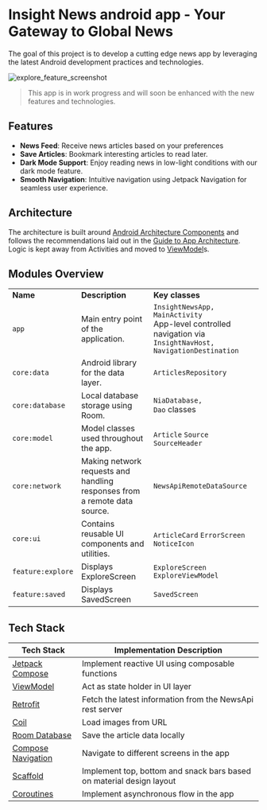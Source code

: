 Insight News android app - Your Gateway to Global News
=====================================
The goal of this project is to develop a cutting edge news app by leveraging the latest Android development practices and technologies.

![explore_feature_screenshot](https://github.com/artNehai/InsightNews/assets/61160804/1b6ac3bd-4fef-4d07-8ec9-3173734ad238)

> This app is in work progress and will soon be enhanced with the new features and technologies.

## Features
<ul>
  <li><strong>News Feed</strong>: Receive news articles based on your preferences</li>
  <li><strong>Save Articles</strong>: Bookmark interesting articles to read later.</li>
  <li><strong>Dark Mode Support</strong>: Enjoy reading news in low-light conditions with our dark mode feature.</li>
  <li><strong>Smooth Navigation</strong>: Intuitive navigation using Jetpack Navigation for seamless user experience.</li>
</ul>

## Architecture
The architecture is built around
[Android Architecture Components](https://developer.android.com/topic/libraries/architecture/)
and follows the recommendations laid out in the
[Guide to App Architecture](https://developer.android.com/jetpack/docs/guide). Logic is kept away
from Activities and moved to
[ViewModel](https://developer.android.com/topic/libraries/architecture/viewmodel)s.

## Modules Overview
<table>
  <tr>
   <td><strong>Name</strong>
   </td>
   <td><strong>Description</strong>
   </td>
   <td><strong>Key classes</strong>
   </td>
  </tr>
  <tr>
   <td><code>app</code></td>
   <td>Main entry point of the application.</td>
   <td>
     <code>InsightNewsApp, MainActivity</code> <br>
     App-level controlled navigation via <code>InsightNavHost,</code> <code>NavigationDestination</code>
   </td>
  </tr>
  <tr>
   <td><code>core:data</code></td>
   <td>Android library for the data layer.</td>
   <td>
     <code>ArticlesRepository</code>
   </td>
  </tr>
  <tr>
   <td><code>core:database</code></td>
   <td>Local database storage using Room.</td>
   <td>
     <code>NiaDatabase,</code> <br> 
     <code>Dao</code> classes
   </td>
  </tr>
  <tr>
   <td><code>core:model</code></td>
   <td>Model classes used throughout the app.</td>
   <td>
     <code>Article</code> <code>Source</code> <code>SourceHeader</code>
   </td>
  </tr>
  <tr>
   <td><code>core:network</code></td>
   <td>Making network requests and handling responses from a remote data source.</td>
   <td>
     <code>NewsApiRemoteDataSource</code>
   </td>
  </tr>
  <tr>
   <td><code>core:ui</code></td>
   <td>Contains reusable UI components and utilities.</td>
   <td>
     <code>ArticleCard</code> <code>ErrorScreen</code> <code>NoticeIcon</code>
   </td>
  </tr>
  <tr>
   <td><code>feature:explore</code></td>
   <td>Displays ExploreScreen</td>
   <td>
     <code>ExploreScreen</code> <code>ExploreViewModel</code>
   </td>
  </tr>
  <tr>
   <td><code>feature:saved</code></td>
   <td>Displays SavedScreen</td>
   <td>
     <code>SavedScreen</code>
   </td>
  </tr>
</table>

## Tech Stack
| Tech Stack | Implementation Description |
| --- | --- |
| [Jetpack Compose](https://developer.android.com/jetpack/compose) | Implement reactive UI using composable functions | 
| [ViewModel](https://developer.android.com/topic/libraries/architecture/viewmodel) | Act as state holder in UI layer |
| [Retrofit](https://square.github.io/retrofit/) | Fetch the latest information from the NewsApi rest server |
| [Coil](https://github.com/coil-kt/coil) | Load images from URL |
| [Room Database](https://developer.android.com/training/data-storage/room) | Save the article data locally |
| [Compose Navigation](https://developer.android.com/jetpack/compose/navigation) | Navigate to different screens in the app |
| [Scaffold](https://developer.android.com/reference/kotlin/androidx/compose/material/package-summary#scaffold) | Implement top, bottom and snack bars based on material design layout |
| [Coroutines](https://kotlinlang.org/docs/coroutines-overview.html) | Implement asynchronous flow in the app |
